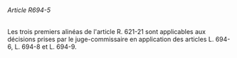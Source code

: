 ###### Article R694-5

Les trois premiers alinéas de l'article R. 621-21 sont applicables aux décisions prises par le juge-commissaire en application des articles L. 694-6, L. 694-8 et L. 694-9.

